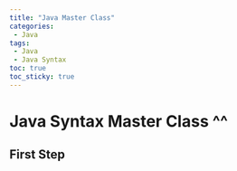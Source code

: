 ```yaml
---
title: "Java Master Class"
categories:
 - Java
tags:
 - Java
 - Java Syntax 
toc: true
toc_sticky: true
---
```


# Java Syntax Master Class ^^

## First Step


